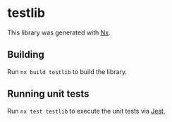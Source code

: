 # testlib

This library was generated with [Nx](https://nx.dev).



## Building

Run `nx build testlib` to build the library.





## Running unit tests

Run `nx test testlib` to execute the unit tests via [Jest](https://jestjs.io).


